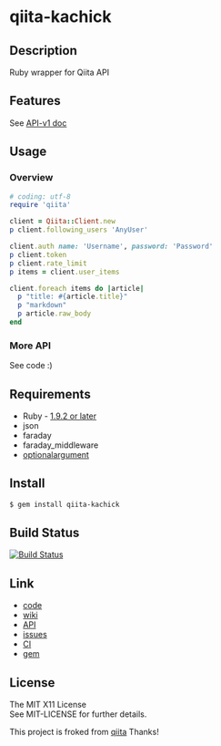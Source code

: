 qiita-kachick
===============

Description
-----------

Ruby wrapper for Qiita API


Features
--------

See [API-v1 doc](http://qiita.com/docs)

Usage
-----

### Overview

```ruby
# coding: utf-8
require 'qiita'

client = Qiita::Client.new
p client.following_users 'AnyUser'

client.auth name: 'Username', password: 'Password'
p client.token
p client.rate_limit
p items = client.user_items

client.foreach items do |article|
  p "title: #{article.title}"
  p "markdown"
  p article.raw_body
end
```

### More API

See code :)

Requirements
-------------

* Ruby - [1.9.2 or later](http://travis-ci.org/#!/kachick/qiita-rb)
* json
* faraday
* faraday_middleware
* [optionalargument](https://github.com/kachick/optionalargument)

Install
-------

```bash
$ gem install qiita-kachick
```

Build Status
-------------

[![Build Status](https://secure.travis-ci.org/kachick/qiita-rb.png)](http://travis-ci.org/kachick/qiita-rb)

Link
----

* [code](https://github.com/kachick/qiita-rb)
* [wiki](https://github.com/kachick/qiita-rb/wiki)
* [API](http://kachick.github.com/qiita-rb/yard/frames.html)
* [issues](https://github.com/kachick/qiita-rb/issues)
* [CI](http://travis-ci.org/#!/kachick/qiita-rb)
* [gem](https://rubygems.org/gems/qiita-kachick)

License
--------

The MIT X11 License  
See MIT-LICENSE for further details.

This project is froked from [qiita](https://github.com/yaotti/qiita-rb)
Thanks!
